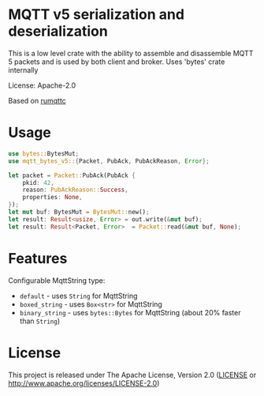 
# MQTT v5 serialization and deserialization

This is a low level crate with the ability to assemble and disassemble MQTT 5 packets and is used by both client and broker. Uses 'bytes' crate internally

License: Apache-2.0

Based on [rumqttc](https://github.com/bytebeamio/rumqtt)

# Usage

```rust
use bytes::BytesMut;
use mqtt_bytes_v5::{Packet, PubAck, PubAckReason, Error};

let packet = Packet::PubAck(PubAck {
    pkid: 42,
    reason: PubAckReason::Success,
    properties: None,
});
let mut buf: BytesMut = BytesMut::new();
let result: Result<usize, Error> = out.write(&mut buf);
let result: Result<Packet, Error>  = Packet::read(&mut buf, None);
```

# Features

Configurable MqttString type:

- `default` - uses `String` for MqttString
- `boxed_string` - uses `Box<str>` for MqttString
- `binary_string` - uses `bytes::Bytes` for MqttString (about 20% faster than `String`)

# License

This project is released under The Apache License, Version 2.0 ([LICENSE](./LICENSE) or http://www.apache.org/licenses/LICENSE-2.0)
